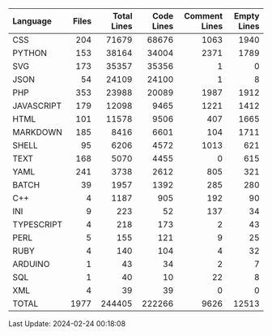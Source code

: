 | Language   |   Files |   Total Lines |   Code Lines |   Comment Lines |   Empty Lines |
|:-----------|--------:|--------------:|-------------:|----------------:|--------------:|
| CSS        |     204 |         71679 |        68676 |            1063 |          1940 |
| PYTHON     |     153 |         38164 |        34004 |            2371 |          1789 |
| SVG        |     173 |         35357 |        35356 |               1 |             0 |
| JSON       |      54 |         24109 |        24100 |               1 |             8 |
| PHP        |     353 |         23988 |        20089 |            1987 |          1912 |
| JAVASCRIPT |     179 |         12098 |         9465 |            1221 |          1412 |
| HTML       |     101 |         11578 |         9506 |             407 |          1665 |
| MARKDOWN   |     185 |          8416 |         6601 |             104 |          1711 |
| SHELL      |      95 |          6206 |         4572 |            1013 |           621 |
| TEXT       |     168 |          5070 |         4455 |               0 |           615 |
| YAML       |     241 |          3738 |         2612 |             805 |           321 |
| BATCH      |      39 |          1957 |         1392 |             285 |           280 |
| C++        |       4 |          1187 |          905 |             192 |            90 |
| INI        |       9 |           223 |           52 |             137 |            34 |
| TYPESCRIPT |       4 |           218 |          173 |               2 |            43 |
| PERL       |       5 |           155 |          121 |               9 |            25 |
| RUBY       |       4 |           140 |          104 |               4 |            32 |
| ARDUINO    |       1 |            43 |           34 |               2 |             7 |
| SQL        |       1 |            40 |           10 |              22 |             8 |
| XML        |       4 |            39 |           39 |               0 |             0 |
| TOTAL      |    1977 |        244405 |       222266 |            9626 |         12513 |

Last Update: 2024-02-24 00:18:08